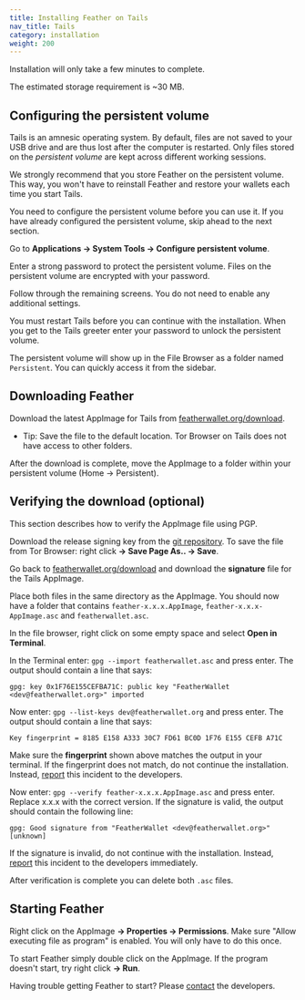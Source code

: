 ```yaml
---
title: Installing Feather on Tails
nav_title: Tails
category: installation
weight: 200
---
```


Installation will only take a few minutes to complete. 

The estimated storage requirement is ~30 MB.

## Configuring the persistent volume

Tails is an amnesic operating system. By default, files are not saved to your USB drive and are thus lost after the computer is restarted. Only files stored on the _persistent volume_ are kept across different working sessions.

We strongly recommend that you store Feather on the persistent volume. This way, you won't have to reinstall Feather and restore your wallets each time you start Tails.

You need to configure the persistent volume before you can use it. If you have already configured the persistent volume, skip ahead to the next section.

Go to **Applications → System Tools → Configure persistent volume**.

Enter a strong password to protect the persistent volume. Files on the persistent volume are encrypted with your password. 

Follow through the remaining screens. You do not need to enable any additional settings.

You must restart Tails before you can continue with the installation. When you get to the Tails greeter enter your password to unlock the persistent volume.

The persistent volume will show up in the File Browser as a folder named `Persistent`. You can quickly access it from the sidebar.

## Downloading Feather

Download the latest AppImage for Tails from [featherwallet.org/download](https://featherwallet.org/download). 

- Tip: Save the file to the default location. Tor Browser on Tails does not have access to other folders.

After the download is complete, move the AppImage to a folder within your persistent volume (Home → Persistent).

## Verifying the download (optional)

This section describes how to verify the AppImage file using PGP.

Download the release signing key from the [git repository](https://raw.githubusercontent.com/feather-wallet/feather/master/utils/pubkeys/featherwallet.asc). To save the file from Tor Browser: right click **→ Save Page As.. → Save**.

Go back to [featherwallet.org/download](https://featherwallet.org/download) and download the **signature** file for the Tails AppImage.

Place both files in the same directory as the AppImage. You should now have a folder that contains `feather-x.x.x.AppImage`, `feather-x.x.x-AppImage.asc` and `featherwallet.asc`.

In the file browser, right click on some empty space and select **Open in Terminal**.

In the Terminal enter: `gpg --import featherwallet.asc` and press enter. The output should contain a line that says:

`gpg: key 0x1F76E155CEFBA71C: public key "FeatherWallet <dev@featherwallet.org>" imported`

Now enter: `gpg --list-keys dev@featherwallet.org` and press enter. The output should contain a line that says:

`Key fingerprint = 8185 E158 A333 30C7 FD61 BC0D 1F76 E155 CEFB A71C`

Make sure the **fingerprint** shown above matches the output in your terminal. If the fingerprint does not match, do not continue the installation. Instead, [report](report-an-issue) this incident to the developers.

Now enter: `gpg --verify feather-x.x.x.AppImage.asc` and press enter. Replace x.x.x with the correct version. If the signature is valid, the output should contain the following line:

`gpg: Good signature from "FeatherWallet <dev@featherwallet.org>" [unknown]`

If the signature is invalid, do not continue with the installation. Instead, [report](report-an-issue) this incident to the developers immediately.

After verification is complete you can delete both `.asc` files.

## Starting Feather

Right click on the AppImage **→ Properties → Permissions**. Make sure "Allow executing file as program" is enabled. You will only have to do this once.

To start Feather simply double click on the AppImage. If the program doesn't start, try right click **→ Run**.

Having trouble getting Feather to start? Please [contact](report-an-issue) the developers.
